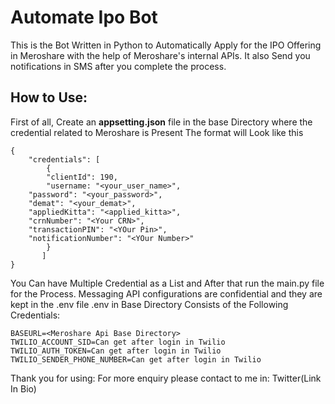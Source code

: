 # Automate Ipo Bot
This is the Bot  Written in Python to Automatically Apply for the IPO Offering in Meroshare with the help of Meroshare's internal APIs. It also Send you notifications in SMS after you complete the process.


## How to Use:

First of all, Create an **appsetting.json** file in the base Directory where the credential related to Meroshare is Present The format will Look like this 

    {
	    "credentials": [
		    {
		    "clientId": 190,
		    "username: "<your_user_name>", 
        "password": "<your_password>", 
        "demat": "<your_demat>", 
        "appliedKitta": "<applied_kitta>",
        "crnNumber": "<Your CRN>",
        "transactionPIN": "<YOur Pin>",
        "notificationNumber": "<YOur Number>"
		    }
		   ]
	}

You Can have Multiple Credential as a List and After that run the main.py file for the Process. 
Messaging API configurations are confidential and they are kept in the .env file 
.env in Base Directory Consists of the Following Credentials:
	

    BASEURL=<Meroshare Api Base Directory>
    TWILIO_ACCOUNT_SID=Can get after login in Twilio
    TWILIO_AUTH_TOKEN=Can get after login in Twilio
    TWILIO_SENDER_PHONE_NUMBER=Can get after login in Twilio

Thank you for using:
For more enquiry please contact to me in:
Twitter(Link In Bio)